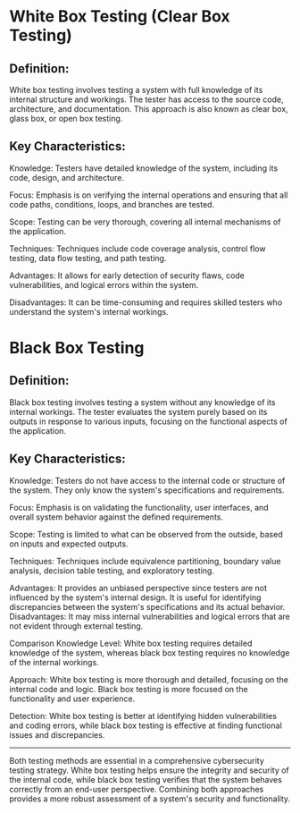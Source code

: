 # White Box Testing (Clear Box Testing)

## Definition:
White box testing involves testing a system with full knowledge of its internal structure and workings. The tester has access to the source code, architecture, and documentation. This approach is also known as clear box, glass box, or open box testing.

## Key Characteristics:

Knowledge: Testers have detailed knowledge of the system, including its code, design, and architecture.

Focus: Emphasis is on verifying the internal operations and ensuring that all code paths, conditions, loops, and branches are tested.

Scope: Testing can be very thorough, covering all internal mechanisms of the application.

Techniques: Techniques include code coverage analysis, control flow testing, data flow testing, and path testing.

Advantages: It allows for early detection of security flaws, code vulnerabilities, and logical errors within the system.

Disadvantages: It can be time-consuming and requires skilled testers who understand the system's internal workings.

# Black Box Testing
## Definition:
Black box testing involves testing a system without any knowledge of its internal workings. The tester evaluates the system purely based on its outputs in response to various inputs, focusing on the functional aspects of the application.

## Key Characteristics:

Knowledge: Testers do not have access to the internal code or structure of the system. They only know the system's specifications and requirements.

Focus: Emphasis is on validating the functionality, user interfaces, and overall system behavior against the defined requirements.

Scope: Testing is limited to what can be observed from the outside, based on inputs and expected outputs.

Techniques: Techniques include equivalence partitioning, boundary value analysis, decision table testing, and exploratory testing.

Advantages: It provides an unbiased perspective since testers are not influenced by the system's internal design. It is useful for identifying discrepancies between the system's specifications and its actual behavior.
Disadvantages: It may miss internal vulnerabilities and logical errors that are not evident through external testing.

Comparison
Knowledge Level: White box testing requires detailed knowledge of the system, whereas black box testing requires no knowledge of the internal workings.

Approach: White box testing is more thorough and detailed, focusing on the internal code and logic. Black box testing is more focused on the functionality and user experience.

Detection: White box testing is better at identifying hidden vulnerabilities and coding errors, while black box testing is effective at finding functional issues and discrepancies.

---

Both testing methods are essential in a comprehensive cybersecurity testing strategy. White box testing helps ensure the integrity and security of the internal code, while black box testing verifies that the system behaves correctly from an end-user perspective. Combining both approaches provides a more robust assessment of a system's security and functionality.